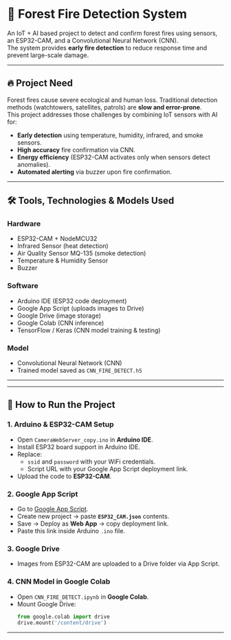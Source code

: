 # 🌲 Forest Fire Detection System

An IoT + AI based project to detect and confirm forest fires using sensors, an ESP32-CAM, and a Convolutional Neural Network (CNN).  
The system provides **early fire detection** to reduce response time and prevent large-scale damage.

---

## 🔥 Project Need
Forest fires cause severe ecological and human loss. Traditional detection methods (watchtowers, satellites, patrols) are **slow and error-prone**.  
This project addresses those challenges by combining IoT sensors with AI for:
- **Early detection** using temperature, humidity, infrared, and smoke sensors.  
- **High accuracy** fire confirmation via CNN.  
- **Energy efficiency** (ESP32-CAM activates only when sensors detect anomalies).  
- **Automated alerting** via buzzer upon fire confirmation.  

---

## 🛠 Tools, Technologies & Models Used

### Hardware
- ESP32-CAM + NodeMCU32  
- Infrared Sensor (heat detection)  
- Air Quality Sensor MQ-135 (smoke detection)  
- Temperature & Humidity Sensor  
- Buzzer  

### Software
- Arduino IDE (ESP32 code deployment)  
- Google App Script (uploads images to Drive)  
- Google Drive (image storage)  
- Google Colab (CNN inference)  
- TensorFlow / Keras (CNN model training & testing)  

### Model
- Convolutional Neural Network (CNN)  
- Trained model saved as `CNN_FIRE_DETECT.h5`  

---

---

## 🚀 How to Run the Project

### 1. **Arduino & ESP32-CAM Setup**
- Open `CameraWebServer_copy.ino` in **Arduino IDE**.  
- Install ESP32 board support in Arduino IDE.  
- Replace:
  - `ssid` and `password` with your WiFi credentials.  
  - Script URL with your Google App Script deployment link.  
- Upload the code to **ESP32-CAM**.  

### 2. **Google App Script**
- Go to [Google App Script](https://script.google.com).  
- Create new project → paste **`ESP32_CAM.json`** contents.  
- Save → Deploy as **Web App** → copy deployment link.  
- Paste this link inside Arduino `.ino` file.  

### 3. **Google Drive**
- Images from ESP32-CAM are uploaded to a Drive folder via App Script.  

### 4. **CNN Model in Google Colab**
- Open `CNN_FIRE_DETECT.ipynb` in **Google Colab**.  
- Mount Google Drive:  
  ```python
  from google.colab import drive
  drive.mount('/content/drive')
---


